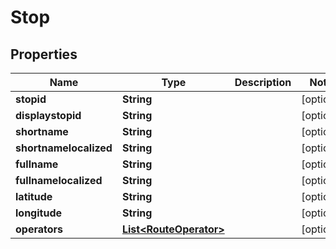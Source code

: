 
# Stop

## Properties
Name | Type | Description | Notes
------------ | ------------- | ------------- | -------------
**stopid** | **String** |  |  [optional]
**displaystopid** | **String** |  |  [optional]
**shortname** | **String** |  |  [optional]
**shortnamelocalized** | **String** |  |  [optional]
**fullname** | **String** |  |  [optional]
**fullnamelocalized** | **String** |  |  [optional]
**latitude** | **String** |  |  [optional]
**longitude** | **String** |  |  [optional]
**operators** | [**List&lt;RouteOperator&gt;**](RouteOperator.md) |  |  [optional]



